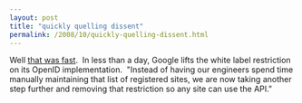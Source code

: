 ```yaml
---
layout: post
title: "quickly quelling dissent"
permalink: /2008/10/quickly-quelling-dissent.html
---
```


<p>Well <a href="http://google-code-updates.blogspot.com/2008/10/moving-another-step-closer-to-single.html">that was fast</a>.&#0160; In less than a day, Google lifts the white label restriction on its OpenID implementation.&#0160; &quot;Instead of having our engineers spend time manually maintaining that list of registered sites, we are now taking another step further and removing that restriction so any site can use the API.&quot;</p>


